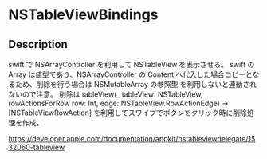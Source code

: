 #  NSTableViewBindings


## Description

swift で NSArrayController を利用して NSTableView を表示させる。
swift の Array は値型であり、NSArrayController の Content へ代入した場合コピーとなるため、削除を行う場合は NSMutableArray の参照型 を利用しないと連動されないので注意。
削除は tableView(_ tableView: NSTableView, rowActionsForRow row: Int, edge: NSTableView.RowActionEdge) -> [NSTableViewRowAction] を利用してスワイプでボタンをクリック時に削除処理を作成。

https://developer.apple.com/documentation/appkit/nstableviewdelegate/1532060-tableview
